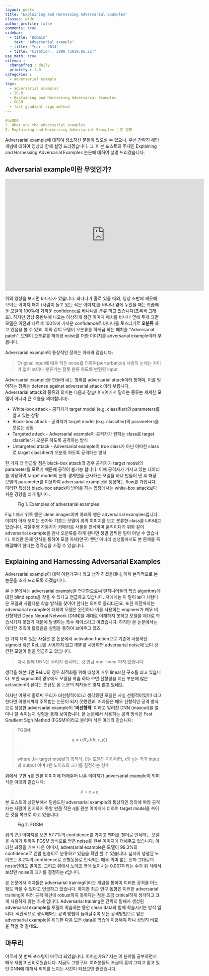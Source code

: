 ```yaml
---
layout: posts
title: "Explaining and Harnessing Adversarial Examples"
classes: wide
author_profile: false
comments: true
sidebar:
  - title: "Domain"
    text: "Adversarial example"
  - title: "Year : 2014"
  - title: "Citation : 2208 (2019.05.22)"
use_math: true
sitemap :
  changefreq : daily
  priority : 1.0
categories : 
  - adversarial example
tags: 
  - adversarial examples
  - ICLR
  - Explaining and Harnessing Adversarial Examples
  - FGSM
  - fast gradient sign method
---
```


```yaml
AGENDA
1. What are the adversarial examples
2. Explaining and Harnessing Adversarial Examples 논문 설명
```

Adversarial example에 대하여 생소하신 분들이 있으실 수 있으니, 우선 간략히 해당 개념에 대하여 영상과 함께 설명 드리겠습니다.
그 후 본 포스트의 주제인 Explaining and Harnessing Adversarial Examples 논문에 대하여 설명 드리겠습니다.

## **Adversarial example이란 무엇인가?**

<iframe width="640" height="360" src="https://www.youtube.com/embed/i1sp4X57TL4" frameborder="0" allowfullscreen></iframe>

위의 영상을 보시면 바나나가 있습니다. 바나나가 홀로 있을 때와, 영상 초반에 깨끗해 보이는 이미지 패치 (사람이 들고 있는 작은 이미지)를 바나나 옆에 두었을 때는 학습해둔 모델이 100%에 가까운 confidence로 바나나를 분류 하고 있습니다(초록색 그래프).
하지만 영상 중반부에 나오는 이상하게 생긴 이미지 패치를 바나나 옆에 두게 되면 모델은 이전과 다르게 100%에 가까운 confidence로 바나나를 토스터기로 **오분류** 하고 있음을 볼 수 있죠.
이와 같이 모델이 오분류를 하게끔 하는 패치를 "Adversarial patch", 모델이 오분류를 하게끔 noise를 더한 이미지를 adversarial example이라 부릅니다.

Adversarial example의 통상적인 정의는 아래와 같습니다:
> Original input에 매우 작은 noise를 더하여(perturbation) 사람의 눈에는 차이가 없어 보이나 분류기는 잘못 분류 하도록 변형된 input

Adversarial example을 만들어 내는 행위를 adversarial attack이라 칭하며, 이를 방어하는 행위는 defense against adversarial attack 이라 부릅니다.<br/>
Adversarial attack의 종류와 의미는 다음과 같습니다(여기서 말하는 종류는 세세한 모델이 아니라 큰 흐름을 의미합니다):

* White-box attack - 공격자가 target model (e.g. classifier)의 parameters를 알고 있는 상황
* Black-box attack - 공격자가 target model (e.g. classifier)의 parameters를 모르는 상황
* Targeted attack - Adversarial example이 공격자가 원하는 class로 target classifier가 오분류 하도록 공격하는 방식
* Untargeted attack - Adversarial example이 true class가 아닌 어떠한 class로 target classifier가 오분류 하도록 공격하는 방식

한 가지 더 언급할 점은 black-box attack의 경우 공격자가 target model의 parameter를 모르기 때문에 공격이 불가능 합니다. 이에 공격자가 가지고 있는 데이터를 이용하여 target model의 분류 경계면을 근사하는 모델을 하나 만들어 낸 후 해당 모델의 parameter를 이용하여 adversarial example을 생성하는 flow를 가집니다. 이러한 특성상 black-box attack이 방어를 하는 입장에서는 white-box attack보다 쉬운 경향을 띄게 됩니다.

<figure class="align-center">
  <img src="{{ site.url }}{{ site.baseurl }}/assets/images/paper/adv_example/FGSM/adv_exm.jpg" alt="">
  <figcaption>Fig 1. Examples of adversarial examples</figcaption>
</figure>
Fig 1.에서 위쪽 행은 clean images이며 아래쪽 행은 adversarial examples입니다. 이미지 아래 보이는 숫자와 기호는 모델이 위의 이미지를 보고 분류한 class를 나타내고 있습니다. 자율주행 자동차가 카메라로 사물을 인식하며 움직이다가 위와 같이 adversarial example을 만나 오분류를 하게 된다면 정말 끔찍한 일이 아닐 수 없습니다. 이러한 문제 인식을 통하여 모델 자체(연구) 뿐만 아니라 실생활에서도 본 문제를 꼭 해결해야 한다는 경각심을 가질 수 있습니다.

## **Explaining and Harnessing Adversarial Examples**

Adversarial example이 대략 이런거구나 라고 생각 하셨을테니, 이제 본격적으로 본 논문을 소개 드리도록 하겠습니다.

본 논문에서는 adversarial example을 연구함으로써 엔지니어들의 학습 algoritms에 대한 blind spots을 찾을 수 있다고 언급하고 있습니다. 저에게는 이 말이 보다 사람다운 모델과 사람다운 학습 방식을 찾아야 한다는 의미로 들리더군요.
또한 이전까지는 adversarial example에 대하여 모델은 완전하나 이를 사용하는 engineer가 매우 비선형적인 Deep Neural Network (DNN)을 제대로 이해하지 못하고 모델을 제대로 학습시키지 못했기 때문에 발생하는 특수 케이스라고 여겼습니다. 하지만 본 논문에서는 이러한 추측이 틀렸음을 실험을 통하여 보여주고 있죠.

한 가지 재미 있는 사실은 본 논문에서 activation fuction으로 기존에 사용하던 sigmoid 혹은 ReLU를 사용하지 않고 RBF를 사용하면 adversarial noise에 보다 강건한 모델이 됨을 언급하고 있습니다.
> 다시 말해 DNN은 우리가 생각하는 것 만큼 non-linear 하지 않습니다.

생각을 해본다면 ReLU의 경우 최적화를 위해 태생이 매우 linear한 구조를 띄고 있습니다. 또한 sigmoid의 경우에도 모델을 학습 하다 보면 선형성을 지닌 부분에 많은 activation이 된다는 언급도 본 논문의 저자들은 잊지 않고 있네요.

하지만 이렇게 말로써 우리가 비선형적이라고 생각했던 모델은 사실 선형적이었어! 라고 한다면 이렇게까지 주목받는 논문이 되지 못했겠죠. 저자들은 매우 선형적인 공격 방식으로 생성한 adversarial example이 '**비선형적**' 이라고 알려진 DNN (maxout)을 얼마나 잘 속이는지 실험을 통해 보여줍니다. 본 논문에서 사용하는 공격 방식은 Fast Gradient Sign Method (FGSM)이라고 불리며 식은 아래와 같습니다:
> FGSM:
>
> $$ \eta = \epsilon(\nabla_x J(\theta, x, y)) $$,
>
> where J는 target model의 목적식, $\theta$는 모델의 파라미터, x와 y는 각각 input과 output 이며 $\epsilon$은 노이즈의 크기를 결정하는 상수 

위에서 구한 $\eta$를 원본 이미지에 더해주어 나온 이미지가 adversarial example이 되며 식은 아래와 같습니다:
>$$\widetilde{x} = x + \eta$$

본 포스트의 상단부에서 말씀드린 adversarial example의 통상적인 정의에 따라 공격자는 사람이 인지하지 못할 만큼 작은 $\eta$를 원본 이미지에 더하여 target model을 속이는 것을 목표로 하고 있습니다. 

<figure class="align-center">
  <img src="{{ site.url }}{{ site.baseurl }}/assets/images/paper/adv_example/FGSM/fgsm.jpg" alt="">
  <figcaption>Fig 2. FGSM</figcaption>
</figure>

위의 2번 이미지를 보면 57.7%의 confidence를 가지고 팬더를 팬더로 인식하는 모델을 속이기 위하여 FGSM 방식으로 얻은 noise를 원본 이미지에 더해주고 있습니다. 이러한 과정을 거쳐 나온 이미지, adversarial example은 모델이 99.3%의 confidence로 긴팔 원숭이로 분류하고 있음을 확인 할 수 있습니다. 심지어 생성된 노이즈는 8.2%의 confidence로 선형동물로 인식되는 매우 의미 없는 문자 그대로의 nosie인데도 말이죠. 그리고 위에서 노이즈 앞에 보이시는 0.007이라는 수가 위 식에서 보셨던 noise의 크기를 결정하는 $\epsilon$입니다.

본 논문에서 저자들은 adversarial training이라는 개념을 통하여 이러한 공격을 어느정도 막을 수 있다고 언급하고 있습니다. 하지만 최근 연구 동향은 이러한 adversarial training이 여러 공격 패턴에 robust하지 못하다는 점을 조금 critical하게 생각하고 크게 사용하지 않는 추세 입니다. Adversarial training은 간략히 말해서 생성된 adversarial example을 모델이 학습하는 동안 clean data와 함께 학습시키는 방식 입니다. 직관적으로 생각해봐도 공격 방법이 늘어날수록 모든 공격방법으로 얻은 adversarial example을 획득한 다음 모든 data를 학습에 이용해야 하니 상당히 비효율 적일 것 같네요.

## **마무리**

이로써 첫 번째 포스팅이 마무리 되었습니다. 어떠신가요? 저는 이 분야를 공부하면서 매우 새롭고 신비로웠습니다. 지금도 그렇구요. 여러분들도 조금의 흥미 그리고 믿고 있던 DNN에 대해서 회의를 느끼는 시간이 되셨으면 좋겠습니다.
